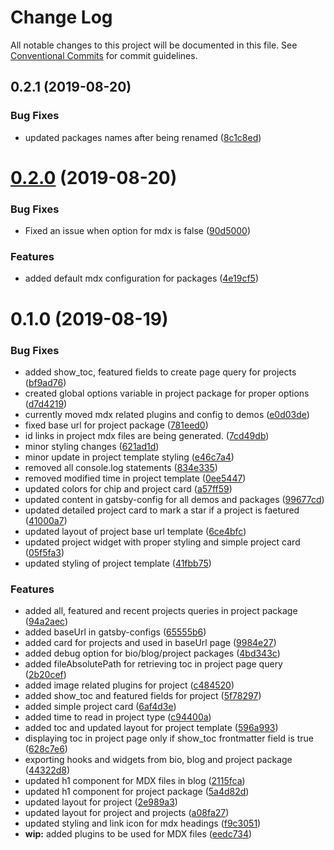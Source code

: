 # Change Log

All notable changes to this project will be documented in this file.
See [Conventional Commits](https://conventionalcommits.org) for commit guidelines.

## 0.2.1 (2019-08-20)

### Bug Fixes

- updated packages names after being renamed ([8c1c8ed](https://github.com/sonapraneeth-a/gatsby-dev-themes/commit/8c1c8ed))

# [0.2.0](https://github.com/sonapraneeth-a/gatsby-dev-themes/compare/@sonapraneeth/gatsby-theme-project@0.1.0...@sonapraneeth/gatsby-theme-project@0.2.0) (2019-08-20)

### Bug Fixes

- Fixed an issue when option for mdx is false ([90d5000](https://github.com/sonapraneeth-a/gatsby-dev-themes/commit/90d5000))

### Features

- added default mdx configuration for packages ([4e19cf5](https://github.com/sonapraneeth-a/gatsby-dev-themes/commit/4e19cf5))

# 0.1.0 (2019-08-19)

### Bug Fixes

- added show_toc, featured fields to create page query for projects ([bf9ad76](https://github.com/sonapraneeth-a/gatsby-dev-themes/commit/bf9ad76))
- created global options variable in project package for proper options ([d7d4219](https://github.com/sonapraneeth-a/gatsby-dev-themes/commit/d7d4219))
- currently moved mdx related plugins and config to demos ([e0d03de](https://github.com/sonapraneeth-a/gatsby-dev-themes/commit/e0d03de))
- fixed base url for project package ([781eed0](https://github.com/sonapraneeth-a/gatsby-dev-themes/commit/781eed0))
- id links in project mdx files are being generated. ([7cd49db](https://github.com/sonapraneeth-a/gatsby-dev-themes/commit/7cd49db))
- minor styling changes ([621ad1d](https://github.com/sonapraneeth-a/gatsby-dev-themes/commit/621ad1d))
- minor update in project template styling ([e46c7a4](https://github.com/sonapraneeth-a/gatsby-dev-themes/commit/e46c7a4))
- removed all console.log statements ([834e335](https://github.com/sonapraneeth-a/gatsby-dev-themes/commit/834e335))
- removed modified time in project template ([0ee5447](https://github.com/sonapraneeth-a/gatsby-dev-themes/commit/0ee5447))
- updated colors for chip and project card ([a57ff59](https://github.com/sonapraneeth-a/gatsby-dev-themes/commit/a57ff59))
- updated content in gatsby-config for all demos and packages ([99677cd](https://github.com/sonapraneeth-a/gatsby-dev-themes/commit/99677cd))
- updated detailed project card to mark a star if a project is faetured ([41000a7](https://github.com/sonapraneeth-a/gatsby-dev-themes/commit/41000a7))
- updated layout of project base url template ([6ce4bfc](https://github.com/sonapraneeth-a/gatsby-dev-themes/commit/6ce4bfc))
- updated project widget with proper styling and simple project card ([05f5fa3](https://github.com/sonapraneeth-a/gatsby-dev-themes/commit/05f5fa3))
- updated styling of project template ([41fbb75](https://github.com/sonapraneeth-a/gatsby-dev-themes/commit/41fbb75))

### Features

- added all, featured and recent projects queries in project package ([94a2aec](https://github.com/sonapraneeth-a/gatsby-dev-themes/commit/94a2aec))
- added baseUrl in gatsby-configs ([65555b6](https://github.com/sonapraneeth-a/gatsby-dev-themes/commit/65555b6))
- added card for projects and used in baseUrl page ([9984e27](https://github.com/sonapraneeth-a/gatsby-dev-themes/commit/9984e27))
- added debug option for bio/blog/project packages ([4bd343c](https://github.com/sonapraneeth-a/gatsby-dev-themes/commit/4bd343c))
- added fileAbsolutePath for retrieving toc in project page query ([2b20cef](https://github.com/sonapraneeth-a/gatsby-dev-themes/commit/2b20cef))
- added image related plugins for project ([c484520](https://github.com/sonapraneeth-a/gatsby-dev-themes/commit/c484520))
- added show_toc and featured fields for project ([5f78297](https://github.com/sonapraneeth-a/gatsby-dev-themes/commit/5f78297))
- added simple project card ([6af4d3e](https://github.com/sonapraneeth-a/gatsby-dev-themes/commit/6af4d3e))
- added time to read in project type ([c94400a](https://github.com/sonapraneeth-a/gatsby-dev-themes/commit/c94400a))
- added toc and updated layout for project template ([596a993](https://github.com/sonapraneeth-a/gatsby-dev-themes/commit/596a993))
- displaying toc in project page only if show_toc frontmatter field is true ([628c7e6](https://github.com/sonapraneeth-a/gatsby-dev-themes/commit/628c7e6))
- exporting hooks and widgets from bio, blog and project package ([44322d8](https://github.com/sonapraneeth-a/gatsby-dev-themes/commit/44322d8))
- updated h1 component for MDX files in blog ([2115fca](https://github.com/sonapraneeth-a/gatsby-dev-themes/commit/2115fca))
- updated h1 component for project package ([5a4d82d](https://github.com/sonapraneeth-a/gatsby-dev-themes/commit/5a4d82d))
- updated layout for project ([2e989a3](https://github.com/sonapraneeth-a/gatsby-dev-themes/commit/2e989a3))
- updated layout for project and projects ([a08fa27](https://github.com/sonapraneeth-a/gatsby-dev-themes/commit/a08fa27))
- updated styling and link icon for mdx headings ([f9c3051](https://github.com/sonapraneeth-a/gatsby-dev-themes/commit/f9c3051))
- **wip:** added plugins to be used for MDX files ([eedc734](https://github.com/sonapraneeth-a/gatsby-dev-themes/commit/eedc734))
